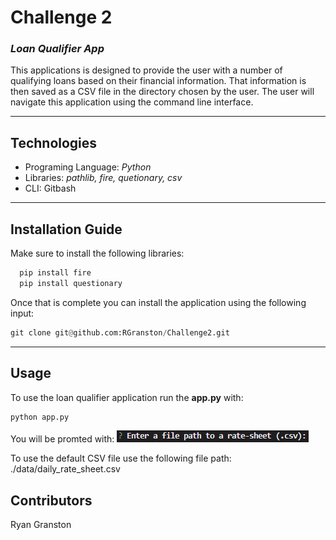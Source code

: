 # Challenge 2
### *Loan Qualifier App*

This applications is designed to provide the user with a number of qualifying loans based on their financial information.  That information is then saved as a CSV file in the directory chosen by the user.  The user will navigate this application using the command line interface.

---

## Technologies

* Programing Language: *Python*
* Libraries: *pathlib, fire, quetionary, csv*
* CLI: Gitbash

---

## Installation Guide
Make sure to install the following libraries:
```python
  pip install fire
  pip install questionary
```
Once that is complete you can install the application using the following input:
```python
git clone git@github.com:RGranston/Challenge2.git
```

---

## Usage

To use the loan qualifier application run the **app.py** with:

```python
python app.py
```
You will be promted with:
![Image showing first input](/images/input1.PNG)

To use the default CSV file use the following file path: ./data/daily_rate_sheet.csv

## Contributors

Ryan Granston